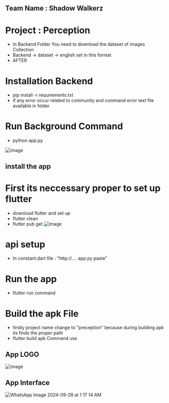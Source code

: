 ## Team Name : Shadow Walkerz
# Project : Perception

- In Backend Folder You need to download the dataset of images Collection
- Backend -> dataset -> english set in this format
- AFTER

# Installation Backend
- pip install -r requirements.txt
- if any error occur related to community and command error text file available in folder

# Run Background Command
- python app.py

![image](https://github.com/user-attachments/assets/16668054-41e1-4200-9cc5-b5e324a56642)


## install the app 
# First its neccessary proper to set up flutter
- download flutter and set up
- flutter clean
- flutter pub get
  ![image](https://github.com/user-attachments/assets/e6285ad0-ddeb-46c4-858b-1545fa859678)

# api setup  
- In constant.dart file : "http://.... app.py paste"

# Run the app 
- flutter run command

# Build the apk File
- firstly project name change to "preception" because during building apk its finds the proper path
- flutter build apk Command use

## App LOGO
![image](https://github.com/user-attachments/assets/fd591180-2f28-41b9-b4a2-c932ddb6f6d0)

## App Interface
![WhatsApp Image 2024-09-28 at 1 17 14 AM](https://github.com/user-attachments/assets/ffb2d087-b5b9-4a5b-a15d-f6e8d4812b75)


